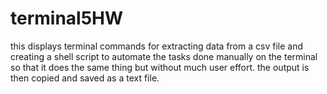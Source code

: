 # terminal5HW
this displays terminal commands for extracting data from a csv file and 
creating a shell script to automate the tasks done manually on the terminal so that
it does the same thing but without much user effort.
the output is then copied and saved as a text file.
